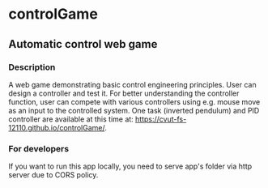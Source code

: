 # controlGame
## Automatic control web game
### Description
A web game demonstrating basic control engineering principles. User can design a controller and test it. 
For better understanding the controller function, user can compete with various controllers using e.g. mouse move as 
an input to the controlled system. One task (inverted pendulum) and PID controller are available at this time at: 
https://cvut-fs-12110.github.io/controlGame/. 

### For developers
If you want to run this app locally, you need to serve app's folder via http server due to CORS policy.
